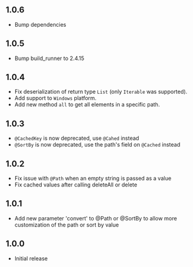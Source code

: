 ## 1.0.6

* Bump dependencies

## 1.0.5

* Bump build_runner to 2.4.15

## 1.0.4

* Fix deserialization of return type `List` (only `Iterable` was supported).
* Add support to `Windows` platform.
* Add new method `all` to get all elements in a specific path.

## 1.0.3

* `@CachedKey` is now deprecated, use `@Cahed` instead
* `@SortBy` is now deprecated, use the path's field on `@Cached` instead

## 1.0.2

* Fix issue with `@Path` when an empty string is passed as a value
* Fix cached values after calling deleteAll or delete

## 1.0.1

* Add new parameter 'convert' to @Path or @SortBy to allow more customization of the path or sort by value

## 1.0.0

* Initial release 

